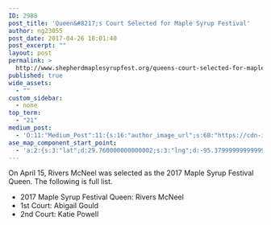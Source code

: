 ```yaml
---
ID: 2988
post_title: 'Queen&#8217;s Court Selected for Maple Syrup Festival'
author: ng23055
post_date: 2017-04-26 18:01:40
post_excerpt: ""
layout: post
permalink: >
  http://www.shepherdmaplesyrupfest.org/queens-court-selected-for-maple-syrup-festival
published: true
wide_assets:
  - ""
custom_sidebar:
  - none
top_term:
  - "21"
medium_post:
  - 'O:11:"Medium_Post":11:{s:16:"author_image_url";s:68:"https://cdn-images-1.medium.com/fit/c/200/200/0*QRq0o9m-h4b723Zq.jpg";s:10:"author_url";s:28:"https://medium.com/@smsfmich";s:11:"byline_name";N;s:12:"byline_email";N;s:10:"cross_link";s:3:"yes";s:2:"id";s:12:"badacfeebe81";s:21:"follower_notification";s:3:"yes";s:7:"license";s:19:"all-rights-reserved";s:14:"publication_id";s:12:"881fb60cdbf3";s:6:"status";s:5:"draft";s:3:"url";s:41:"https://medium.com/@smsfmich/badacfeebe81";}'
ase_map_component_start_point:
  - 'a:2:{s:3:"lat";d:29.760000000000002;s:3:"lng";d:-95.379999999999995;}'
---
```

<p>On April 15, Rivers McNeel was selected as the 2017 Maple Syrup Festival Queen. The following is full list.</p>
<p></p>
<ul>
<li>2017 Maple Syrup Festival Queen: Rivers McNeel</li>
<li>1st Court: Abigail Gould</li>
<li>2nd Court: Katie Powell</li>
</ul>
<p></p>